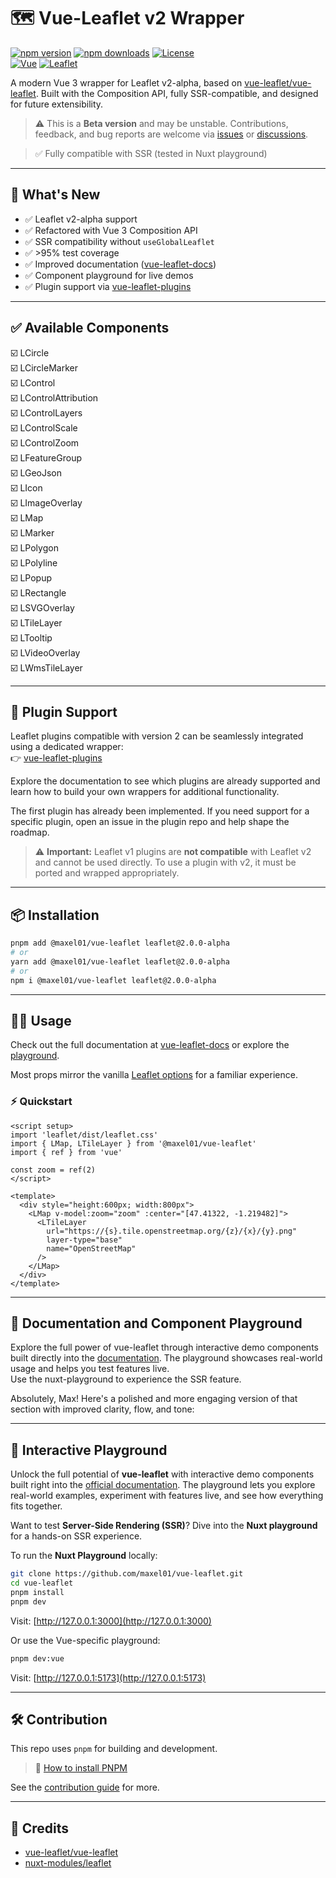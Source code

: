 # 🗺️ Vue-Leaflet v2 Wrapper

[![npm version][npm-version-src]][npm-version-href]
[![npm downloads][npm-downloads-src]][npm-downloads-href]
[![License][license-src]][license-href] \
[![Vue][vue-src]][vue-href]
[![Leaflet][leaflet-src]][leaflet-href]

A modern Vue 3 wrapper for Leaflet v2-alpha, based on [vue-leaflet/vue-leaflet](https://github.com/vue-leaflet/vue-leaflet). Built with the Composition API, fully SSR-compatible, and designed for future extensibility.

> ⚠️ This is a **Beta version** and may be unstable. Contributions, feedback, and bug reports are welcome via [issues](https://github.com/Maxel01/vue-leaflet/issues) or [discussions](https://github.com/Maxel01/vue-leaflet/discussions).

> ✅ Fully compatible with SSR (tested in Nuxt playground)

---

## 🚀 What's New

- ✅ Leaflet v2-alpha support
- ✅ Refactored with Vue 3 Composition API
- ✅ SSR compatibility without `useGlobalLeaflet`
- ✅ >95% test coverage
- ✅ Improved documentation ([vue-leaflet-docs](https://maxel01.github.io/vue-leaflet/))
- ✅ Component playground for live demos
- ✅ Plugin support via [vue-leaflet-plugins](https://github.com/Maxel01/vue-leaflet-plugins)

---

## ✅ Available Components

☑️ LCircle              
☑️ LCircleMarker        
☑️ LControl             
☑️ LControlAttribution  
☑️ LControlLayers       
☑️ LControlScale        
☑️ LControlZoom         
☑️ LFeatureGroup        
☑️ LGeoJson             
☑️ LIcon                
☑️ LImageOverlay        
☑️ LMap                 
☑️ LMarker              
☑️ LPolygon             
☑️ LPolyline            
☑️ LPopup               
☑️ LRectangle           
☑️ LSVGOverlay          
☑️ LTileLayer           
☑️ LTooltip             
☑️ LVideoOverlay        
☑️ LWmsTileLayer

---

## 🔌 Plugin Support

Leaflet plugins compatible with version 2 can be seamlessly integrated using a dedicated wrapper: \
👉 [vue-leaflet-plugins](https://github.com/Maxel01/vue-leaflet-plugins)

Explore the documentation to see which plugins are already supported and learn how to build your own wrappers for additional functionality.

The first plugin has already been implemented. If you need support for a specific plugin, open an issue in the plugin repo and help shape the roadmap.

> ⚠️ **Important:** Leaflet v1 plugins are **not compatible** with Leaflet v2 and cannot be used directly. To use a plugin with v2, it must be ported and wrapped appropriately.

---

## 📦 Installation

```bash
pnpm add @maxel01/vue-leaflet leaflet@2.0.0-alpha
# or
yarn add @maxel01/vue-leaflet leaflet@2.0.0-alpha
# or
npm i @maxel01/vue-leaflet leaflet@2.0.0-alpha
```

---

## 🧑‍💻 Usage

Check out the full documentation at [vue-leaflet-docs](https://maxel01.github.io/vue-leaflet/) or explore the [playground](https://github.com/Maxel01/vue-leaflet/tree/master/playground/app/pages).

Most props mirror the vanilla [Leaflet options](https://leafletjs.com/reference-2.0.0.html) for a familiar experience.

### ⚡ Quickstart

```vue
<script setup>
import 'leaflet/dist/leaflet.css'
import { LMap, LTileLayer } from '@maxel01/vue-leaflet'
import { ref } from 'vue'

const zoom = ref(2)
</script>

<template>
  <div style="height:600px; width:800px">
    <LMap v-model:zoom="zoom" :center="[47.41322, -1.219482]">
      <LTileLayer
        url="https://{s}.tile.openstreetmap.org/{z}/{x}/{y}.png"
        layer-type="base"
        name="OpenStreetMap"
      />
    </LMap>
  </div>
</template>
```

---

## 🧪 Documentation and Component Playground

Explore the full power of vue-leaflet through interactive demo components built directly into the [documentation](https://maxel01.github.io/vue-leaflet/). The playground showcases real-world usage and helps you test features live. \
Use the nuxt-playground to experience the SSR feature.

Absolutely, Max! Here's a polished and more engaging version of that section with improved clarity, flow, and tone:

---

## 🧪 Interactive Playground

Unlock the full potential of **vue-leaflet** with interactive demo components built right into the [official documentation](https://maxel01.github.io/vue-leaflet/). The playground lets you explore real-world examples, experiment with features live, and see how everything fits together.

Want to test **Server-Side Rendering (SSR)**? Dive into the **Nuxt playground** for a hands-on SSR experience.

To run the **Nuxt Playground** locally:

```bash
git clone https://github.com/maxel01/vue-leaflet.git
cd vue-leaflet
pnpm install
pnpm dev
```
Visit: [http://127.0.0.1:3000](http://127.0.0.1:3000)

Or use the Vue-specific playground:

```bash
pnpm dev:vue
```

Visit: [http://127.0.0.1:5173](http://127.0.0.1:5173)

---

## 🛠 Contribution

This repo uses `pnpm` for building and development.

> 📘 [How to install PNPM](https://pnpm.io/installation)

See the [contribution guide](https://maxel01.github.io/vue-leaflet/getting-started/contribution.html) for more.

---

## 🙌 Credits

- [vue-leaflet/vue-leaflet](https://github.com/vue-leaflet/vue-leaflet)
- [nuxt-modules/leaflet](https://github.com/nuxt-modules/leaflet)

<!-- Badges -->
[npm-version-src]: https://img.shields.io/npm/v/@maxel01/vue-leaflet/latest.svg?color=0F81C2
[npm-version-href]: https://www.npmjs.com/package/@maxel01/vue-leaflet

[npm-downloads-src]: https://img.shields.io/npm/dm/@maxel01/vue-leaflet.svg
[npm-downloads-href]: https://www.npmjs.com/package/@maxel01/vue-leaflet

[license-src]: https://img.shields.io/npm/l/@maxel01/vue-leaflet.svg
[license-href]: https://www.npmjs.com/package/@maxel01/vue-leaflet

[vue-src]: https://img.shields.io/npm/dependency-version/@maxel01/vue-leaflet/peer/vue?label=Vue&logo=vue.js&colorA=18181B
[vue-href]: https://vuejs.org

[leaflet-src]: https://img.shields.io/npm/dependency-version/@maxel01/vue-leaflet/peer/leaflet?label=Leaflet&logo=leaflet&colorA=18181B
[leaflet-href]: https://leafletjs.com/